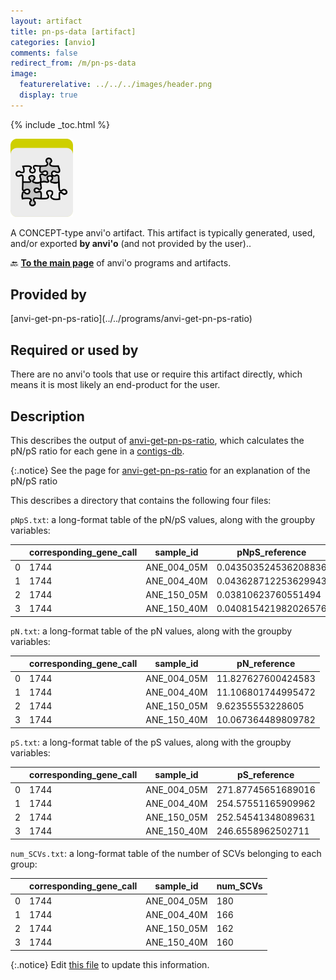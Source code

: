 ```yaml
---
layout: artifact
title: pn-ps-data [artifact]
categories: [anvio]
comments: false
redirect_from: /m/pn-ps-data
image:
  featurerelative: ../../../images/header.png
  display: true
---
```



{% include _toc.html %}


<img src="../../images/icons/CONCEPT.png" alt="CONCEPT" style="width:100px; border:none" />

A CONCEPT-type anvi'o artifact. This artifact is typically generated, used, and/or exported **by anvi'o** (and not provided by the user)..

🔙 **[To the main page](../../)** of anvi'o programs and artifacts.

## Provided by


<p style="text-align: left" markdown="1"><span class="artifact-p">[anvi-get-pn-ps-ratio](../../programs/anvi-get-pn-ps-ratio)</span></p>


## Required or used by


There are no anvi'o tools that use or require this artifact directly, which means it is most likely an end-product for the user.


## Description

This describes the output of <span class="artifact-p">[anvi-get-pn-ps-ratio](/help/main/programs/anvi-get-pn-ps-ratio)</span>, which calculates the pN/pS ratio for each gene in a <span class="artifact-n">[contigs-db](/help/main/artifacts/contigs-db)</span>. 

{:.notice}
See the page for <span class="artifact-p">[anvi-get-pn-ps-ratio](/help/main/programs/anvi-get-pn-ps-ratio)</span> for an explanation of the pN/pS ratio 

This describes a directory that contains the following four files: 

`pNpS.txt`: a long-format table of the pN/pS values, along with the groupby variables:

|   | corresponding_gene_call | sample_id   | pNpS_reference       |
| - | ----------------------- | ----------- | -------------------- |
| 0 | 1744                    | ANE_004_05M | 0.043503524536208836 |
| 1 | 1744                    | ANE_004_40M | 0.043628712253629943 |
| 2 | 1744                    | ANE_150_05M | 0.03810623760551494  |
| 3 | 1744                    | ANE_150_40M | 0.040815421982026576 |

`pN.txt`: a long-format table of the pN values, along with the groupby variables:

|   | corresponding_gene_call | sample_id   | pN_reference       |
| - | ----------------------- | ----------- | ------------------ |
| 0 | 1744                    | ANE_004_05M | 11.827627600424583 |
| 1 | 1744                    | ANE_004_40M | 11.106801744995472 |
| 2 | 1744                    | ANE_150_05M | 9.62355553228605   |
| 3 | 1744                    | ANE_150_40M | 10.067364489809782 |

`pS.txt`: a long-format table of the pS values, along with the groupby variables:

|   | corresponding_gene_call | sample_id   | pS_reference       |
| - | ----------------------- | ----------- | ------------------ |
| 0 | 1744                    | ANE_004_05M | 271.87745651689016 |
| 1 | 1744                    | ANE_004_40M | 254.57551165909962 |
| 2 | 1744                    | ANE_150_05M | 252.54541348089631 |
| 3 | 1744                    | ANE_150_40M | 246.6558962502711  |

`num_SCVs.txt`: a long-format table of the number of SCVs belonging to each group:

|   | corresponding_gene_call | sample_id   | num_SCVs |
| - | ----------------------- | ----------- | -------- |
| 0 | 1744                    | ANE_004_05M | 180      |
| 1 | 1744                    | ANE_004_40M | 166      |
| 2 | 1744                    | ANE_150_05M | 162      |
| 3 | 1744                    | ANE_150_40M | 160      |



{:.notice}
Edit [this file](https://github.com/merenlab/anvio/tree/master/anvio/docs/artifacts/pn-ps-data.md) to update this information.

